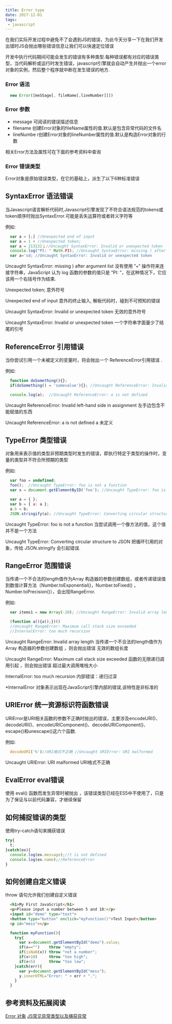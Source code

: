 ```yaml
---
title: Error type
date: 2017-12-01
tags:
 - javascript
---
```


在我们实际开发过程中避免不了会遇到JS的错误，为此今天分享一下在我们开发出错时JS会抛出哪些错误信息让我们可以快速定位错误

<!-- more -->

开发中执行代码期间可能会发生的错误有多种类型.每种错误都有对应的错误类型，当代码解析或运行时发生错误，javascript引擎就会自动产生并抛出一个error对象的实例，然后整个程序就中断在发生错误的地方.


### Error 语法

```js
  new Error([meSSage[, fileName[,lineNumber]]])
```

### Error 参数

- message 可阅读的错误描述信息
- filename 创建Error对象的fileName属性的值.默认是包含异常代码的文件名
- lineNumbe r创建Error对象的lineNumber属性的值.默认是构造Error对象的行数

相关Error方法及属性可在下面的参考资料中查询

### Error 错误类型
Error对象是原始错误类型，在它的基础上，派生了以下6种标准错误

## SyntaxError  语法错误

当Javascript语言解析代码时,Javascript引擎发现了不符合语法规范的tokens或token顺序时抛出SyntaxError.可能是丢失运算符或者转义字符等

例如:

```js
  var a = [;] //Unexpected end of input
  var a = 1 + //Unexpected token;
  var a = 213132；//Uncaught SyntaxError: Invalid or unexpected token
  console.log("PI: " Math.PI); //Uncaught SyntaxError: missing ) after argument list
  var a='sd; //Uncaught SyntaxError: Invalid or unexpected token
```
Uncaught SyntaxError: missing ) after argument list
没有使用 ”+“ 操作符来连接字符串，JavaScript 认为 log 函数的参数的值只是 “PI: ”，在这种情况下，它应该用一个右括号作为结束.

Unexpected token;
意外符号

Unexpected end of input
意外的终止输入, 解板代码时，碰到不可预知的错误

Uncaught SyntaxError: Invalid or unexpected token
无效的意外符号

Uncaught SyntaxError: Invalid or unexpected token 
一个字符串字面量少了结尾的引号 

## ReferenceError 引用错误

当你尝试引用一个未被定义的变量时，将会抛出一个 ReferenceError引用错误 .

例如:

```js
  function doSomething(){};
  if(doSomething() = 'somevalue'){}; //Uncaught ReferenceError: Invalid left-hand side in assignment

  console.log(a);  //Uncaught ReferenceError: a is not defined
```
Uncaught ReferenceError: Invalid left-hand side in assignment
左手边包含不能赋值的东西 

Uncaught ReferenceError: a is not defined
a 未定义

## TypeError 类型错误

对象用来表示值的类型非预期类型时发生的错误，即执行特定于类型的操作时，变量的类型并不符合所预期的类型

例如:

```js
  var foo = undefined;
  foo();  //Uncaught TypeError: foo is not a function
  var x = document.getElementByID('foo'); //Uncaught TypeError: foo is not a function

  var a = { };
  var b = { a: a };
  a.b = b;
  JSON.stringify(a); //Uncaught TypeError: Converting circular structure to JSON
```
Uncaught TypeError: foo is not a function
当尝试调用一个像方法的值，这个值并不是一个方法

Uncaught TypeError: Converting circular structure to JSON
把循环引用的对象，传给 JSON.stringify 会引起错误.


## RangeError 范围错误

当传递一个不合法的length值作为Array 构造器的参数创建数组，或者传递错误值到数值计算方法（Number.toExponential()，Number.toFixed() ，Number.toPrecision()），会出现RangeError.

例如:

```js
  var items1 = new Array(-20); //Uncaught RangeError: Invalid array length

  (function a(){a();})() 
  //Uncaught RangeError: Maximum call stack size exceeded
  //InternalError: too much recursion
```
Uncaught RangeError: Invalid array length
当传递一个不合法的length值作为Array 构造器的参数创建数组 ，则会抛出错误 无效的数组长度

Uncaught RangeError: Maximum call stack size exceeded
函数的无限递归调用引起 ，则会抛出错误 超过最大调用堆栈大小

InternalError: too much recursion
内部错误：递归过深

*InternalError 对象表示出现在JavaScript引擎内部的错误,该特性是非标准的


## URIError 统一资源标识符函数错误

URIError是URI相关函数的参数不正确时抛出的错误，主要涉及encodeURI()、decodeURI()、encodeURIComponent()、decodeURIComponent()、escape()和unescape()这六个函数.

例如:

```js
  decodeURI('%')//URI格式不正确 //Uncaught URIError: URI malformed
```
Uncaught URIError: URI malformed
URI格式不正确

##  EvalError eval错误
使用 eval() 函数而发生异常时被抛出 ，该错误类型已经在ES5中不使用了，只是为了保证与以前代码兼容，才继续保留


## 如何捕捉错误的类型
使用try-catch语句来捕获错误

```js
try{
  t;
}catch(ex){
  console.log(ex.message);//t is not defined 
  console.log(ex.name);//ReferenceError
}
```
## 如何创建自定义错误

throw 语句允许我们创建自定义错误

```html 
  <h1>My First JavaScript</h1>
  <p>Please input a number between 5 and 10:</p>
  <input id="demo" type="text">
  <button type="button" onclick="myFunction()">Test Input</button>
  <p id="mess"></p>
```

```js
  function myFunction(){
    try{
      var x=document.getElementById("demo").value;
      if(x=="")    throw "empty";
      if(isNaN(x)) throw "not a number";
      if(x>10)     throw "too high";
      if(x<5)      throw "too low";
    }catch(err){
      var y=document.getElementById("mess");
      y.innerHTML="Error: " + err + ".";
    }
  }
```

## 参考资料及拓展阅读

[Error 对象](https://developer.mozilla.org/zh-CN/docs/Web/JavaScript/Reference/Global_Objects/Error)
[JS常见异常类型以及捕获异常](http://blog.csdn.net/alex8046/article/details/46707833)
